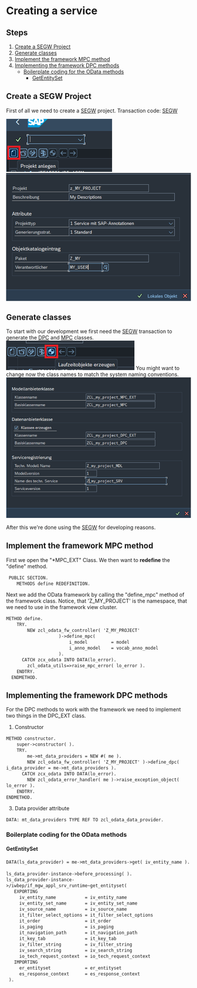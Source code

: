 
# Creating a service

## Steps

1. [Create a SEGW Project](#Create%20a%20SEGW%20Project)
2. [Generate classes](#Generate%20classes)
3. [Implement the framework MPC method](#Implement%20the%20framework%20MPC%20method)
4. [Implementing the framework DPC methods](#Implementing%20the%20framework%20DPC%20methods)
	-  [Boilerplate coding for the OData methods](#Boilerplate%20coding%20for%20the%20OData%20methods)
		- [GetEntitySet](#GetEntitySet)

## Create a SEGW Project

First of all we need to create a [SEGW](Definitions/SEGW.md) project. 
Transaction code: [SEGW](Definitions/SEGW.md)

![segw_create_project](attachments/segw_create_project.png)
![](attachments/segw_name_project.png)

## Generate classes 

To start with our development we first need the [SEGW](Definitions/SEGW.md) transaction to generate the [DPC](Definitions/DPC.md) and [MPC](Definitions/MPC.md) classes. 
![generate_classes](attachments/segw_generate_classes.png)
You might want to change now the class names to match the system naming conventions.
![](attachments/segw_model_service_def.png)

After this we're done using the [SEGW](Definitions/SEGW.md) for developing reasons. 

## Implement the framework MPC method

First we open the "*MPC_EXT" Class. We then want to **redefine** the "define" method.
```abap
 PUBLIC SECTION.
    METHODS define REDEFINITION.
```

Next we add the OData framework by calling the "define_mpc" method of the framework class. Notice, that 'Z_MY_PROJECT' is the namespace, that we need to use in the framework view cluster.
```abap
METHOD define.
    TRY.
        NEW zcl_odata_fw_controller( 'Z_MY_PROJECT'
                    )->define_mpc(
                        i_model         = model
                        i_anno_model    = vocab_anno_model
                    ).
      CATCH zcx_odata INTO DATA(lo_error).
        zcl_odata_utils=>raise_mpc_error( lo_error ).
    ENDTRY.
  ENDMETHOD.
```

## Implementing the framework DPC methods

For the DPC methods to work with the framework we need to implement two things in the DPC_EXT class.
1. Constructor
```abap
METHOD constructor.
	super->constructor( ).
	TRY.
		me->mt_data_providers = NEW #( me ).
		NEW zcl_odata_fw_controller( 'Z_MY_PROJECT' )->define_dpc( i_data_provider = me->mt_data_providers ).
	  CATCH zcx_odata INTO DATA(lo_error).
		NEW zcl_odata_error_handler( me )->raise_exception_object( lo_error ).
	ENDTRY.
ENDMETHOD.
```
3. Data provider attribute
```abap
DATA: mt_data_providers TYPE REF TO zcl_odata_data_provider.
```


### Boilerplate coding for the OData methods

#### GetEntitySet

```abap
DATA(ls_data_provider) = me->mt_data_providers->get( iv_entity_name ).

ls_data_provider-instance->before_processing( ).
ls_data_provider-instance->/iwbep/if_mgw_appl_srv_runtime~get_entityset(
   EXPORTING
	 iv_entity_name           = iv_entity_name  
	 iv_entity_set_name       = iv_entity_set_name    
	 iv_source_name           = iv_source_name      
	 it_filter_select_options = it_filter_select_options 
	 it_order                 = it_order
	 is_paging                = is_paging
	 it_navigation_path       = it_navigation_path
	 it_key_tab               = it_key_tab
	 iv_filter_string         = iv_filter_string
	 iv_search_string         = iv_search_string
	 io_tech_request_context  = io_tech_request_context
   IMPORTING
	 er_entityset             = er_entityset
	 es_response_context      = es_response_context
 ).
```

